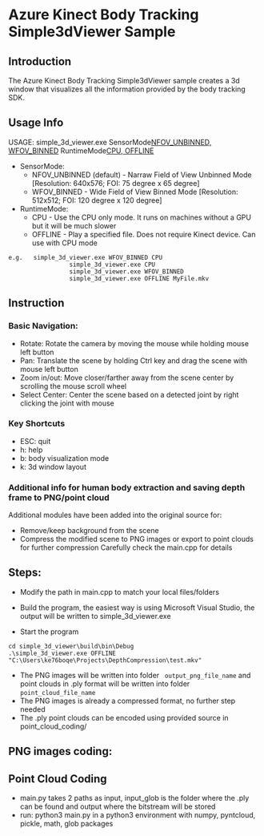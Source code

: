 # Azure Kinect Body Tracking Simple3dViewer Sample

## Introduction

The Azure Kinect Body Tracking Simple3dViewer sample creates a 3d window that visualizes all the information provided
by the body tracking SDK.

## Usage Info

USAGE: simple_3d_viewer.exe SensorMode[NFOV_UNBINNED, WFOV_BINNED](optional) RuntimeMode[CPU, OFFLINE](optional)
* SensorMode:
  * NFOV_UNBINNED (default) - Narraw Field of View Unbinned Mode [Resolution: 640x576; FOI: 75 degree x 65 degree]
  * WFOV_BINNED             - Wide Field of View Binned Mode [Resolution: 512x512; FOI: 120 degree x 120 degree]
* RuntimeMode:
  * CPU - Use the CPU only mode. It runs on machines without a GPU but it will be much slower
  * OFFLINE - Play a specified file. Does not require Kinect device. Can use with CPU mode

```
e.g.   simple_3d_viewer.exe WFOV_BINNED CPU
                 simple_3d_viewer.exe CPU
                 simple_3d_viewer.exe WFOV_BINNED
                 simple_3d_viewer.exe OFFLINE MyFile.mkv
```

## Instruction

### Basic Navigation:
* Rotate: Rotate the camera by moving the mouse while holding mouse left button
* Pan: Translate the scene by holding Ctrl key and drag the scene with mouse left button
* Zoom in/out: Move closer/farther away from the scene center by scrolling the mouse scroll wheel
* Select Center: Center the scene based on a detected joint by right clicking the joint with mouse

### Key Shortcuts
* ESC: quit
* h: help
* b: body visualization mode
* k: 3d window layout


### Additional info for human body extraction and saving depth frame to PNG/point cloud
Additional modules have been added into the original source for: 
* Remove/keep background from the scene
* Compress the modified scene to PNG images or export to point clouds for further compression
Carefully check the main.cpp for details
## Steps:
* Modify the path in main.cpp to match your local files/folders
* Build the program, the easiest way is using Microsoft Visual Studio, the output will be written to simple_3d_viewer.exe

* Start the program
```
cd simple_3d_viewer\build\bin\Debug
.\simple_3d_viewer.exe OFFLINE "C:\Users\ke76boqe\Projects\DepthCompression\test.mkv"
```
* The PNG images will be written into folder ``` output_png_file_name``` and point clouds in .ply format will be written into folder ```point_cloud_file_name```
* The PNG images is already a compressed format, no further step needed
* The .ply point clouds can be encoded using provided source in point_cloud_coding/


## PNG images coding: 

## Point Cloud Coding
* main.py takes 2 paths as input, input_glob is the folder where the .ply can be found and output where the bitstream will be stored
* run: python3 main.py in a python3 environment with numpy, pyntcloud, pickle, math, glob packages